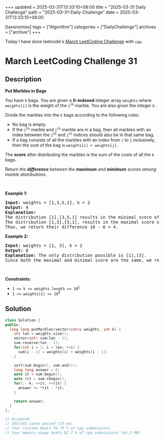 +++
updated = 2025-03-31T13:33:10+08:00
title = "2025-03-31 Daily Challenge"
path = "2025-03-31-Daily-Challenge"
date = 2025-03-31T13:33:10+08:00

[taxonomies]
tags = ["Algorithm"]
categories = ["DailyChallenge"]
archives = ["archive"]
+++

Today I have done leetcode's [March LeetCoding Challenge](https://leetcode.com/problems/put-marbles-in-bags/) with `cpp`.

<!-- more -->

# March LeetCoding Challenge 31

## Description

**Put Marbles in Bags**

<p>You have <code>k</code> bags. You are given a <strong>0-indexed</strong> integer array <code>weights</code> where <code>weights[i]</code> is the weight of the <code>i<sup>th</sup></code> marble. You are also given the integer <code>k.</code></p>

<p>Divide the marbles into the <code>k</code> bags according to the following rules:</p>

<ul>
	<li>No bag is empty.</li>
	<li>If the <code>i<sup>th</sup></code> marble and <code>j<sup>th</sup></code> marble are in a bag, then all marbles with an index between the <code>i<sup>th</sup></code> and <code>j<sup>th</sup></code> indices should also be in that same bag.</li>
	<li>If a bag consists of all the marbles with an index from <code>i</code> to <code>j</code> inclusively, then the cost of the bag is <code>weights[i] + weights[j]</code>.</li>
</ul>

<p>The <strong>score</strong> after distributing the marbles is the sum of the costs of all the <code>k</code> bags.</p>

<p>Return <em>the <strong>difference</strong> between the <strong>maximum</strong> and <strong>minimum</strong> scores among marble distributions</em>.</p>

<p>&nbsp;</p>
<p><strong class="example">Example 1:</strong></p>

<pre>
<strong>Input:</strong> weights = [1,3,5,1], k = 2
<strong>Output:</strong> 4
<strong>Explanation:</strong> 
The distribution [1],[3,5,1] results in the minimal score of (1+1) + (3+1) = 6. 
The distribution [1,3],[5,1], results in the maximal score of (1+3) + (5+1) = 10. 
Thus, we return their difference 10 - 6 = 4.
</pre>

<p><strong class="example">Example 2:</strong></p>

<pre>
<strong>Input:</strong> weights = [1, 3], k = 2
<strong>Output:</strong> 0
<strong>Explanation:</strong> The only distribution possible is [1],[3]. 
Since both the maximal and minimal score are the same, we return 0.
</pre>

<p>&nbsp;</p>
<p><strong>Constraints:</strong></p>

<ul>
	<li><code>1 &lt;= k &lt;= weights.length &lt;= 10<sup>5</sup></code></li>
	<li><code>1 &lt;= weights[i] &lt;= 10<sup>9</sup></code></li>
</ul>


## Solution

``` cpp
class Solution {
public:
  long long putMarbles(vector<int>& weights, int k) {
    int len = weights.size();
    vector<int> sum(len - 1);
    sum.reserve(len - 1);
    for(int i = 1; i < len; ++i) {
      sum[i - 1] = weights[i] + weights[i - 1];
    }

    sort(sum.begin(), sum.end());
    long long answer = 0;
    auto it = sum.begin();
    auto rit = sum.rbegin();
    for(;--k; ++it, ++rit) {
      answer += *rit - *it;
    }

    return answer;
  }
};

// Accepted
// 103/103 cases passed (33 ms)
// Your runtime beats 76.79 % of cpp submissions
// Your memory usage beats 82.7 % of cpp submissions (64.3 MB)
```
